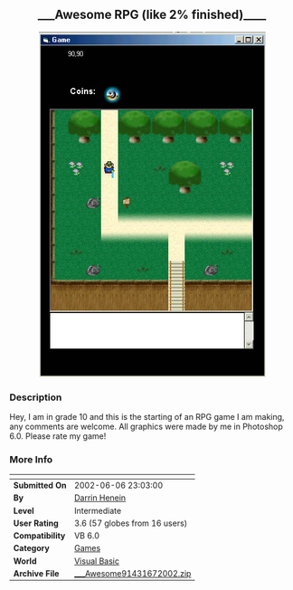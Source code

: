 ﻿<div align="center">

## \_\_\_Awesome RPG \(like 2% finished\)\_\_\_\_

<img src="PIC2002671125395994.jpg">
</div>

### Description

Hey, I am in grade 10 and this is the starting of an RPG game I am making, any comments are welcome. All graphics were made by me in Photoshop 6.0. Please rate my game!
 
### More Info
 


<span>             |<span>
---                |---
**Submitted On**   |2002-06-06 23:03:00
**By**             |[Darrin Henein](https://github.com/Planet-Source-Code/PSCIndex/blob/master/ByAuthor/darrin-henein.md)
**Level**          |Intermediate
**User Rating**    |3.6 (57 globes from 16 users)
**Compatibility**  |VB 6\.0
**Category**       |[Games](https://github.com/Planet-Source-Code/PSCIndex/blob/master/ByCategory/games__1-38.md)
**World**          |[Visual Basic](https://github.com/Planet-Source-Code/PSCIndex/blob/master/ByWorld/visual-basic.md)
**Archive File**   |[\_\_\_Awesome91431672002\.zip](https://github.com/Planet-Source-Code/darrin-henein-awesome-rpg-like-2-finished__1-35582/archive/master.zip)








